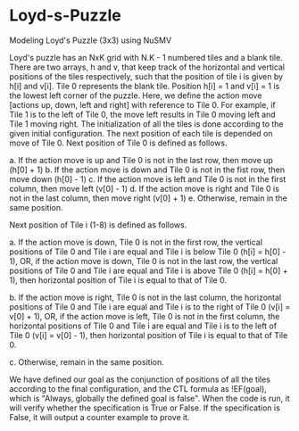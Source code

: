 # Loyd-s-Puzzle
Modeling Loyd's Puzzle (3x3) using NuSMV

Loyd's puzzle has an NxK grid with N.K - 1 numbered tiles and a blank tile. There are two arrays, h and v, that keep track of the horizontal and vertical positions of the tiles respectively, such that the position of tile i is given by h[i] and v[i]. Tile 0 represents the blank tile. Position h[i] = 1 and v[i] = 1 is the lowest left corner of the puzzle. Here, we define the action move [actions up, down, left and right] with reference to Tile 0. For example, if Tile 1 is to the left of Tile 0, the move left results in Tile 0 moving left and Tile 1 moving
right. The initialization of all the tiles is done according to the given initial configuration. The next position of each tile is depended on move of Tile 0. Next position of Tile 0 is defined as follows.

a. If the action move is up and Tile 0 is not in the last row, then move up (h[0] + 1)
b. If the action move is down and Tile 0 is not in the fist row, then move down (h[0] - 1)
c. If the action move is left and Tile 0 is not in the first column, then move left (v[0] - 1)
d. If the action move is right and Tile 0 is not in the last column, then move right (v[0] + 1)
e. Otherwise, remain in the same position.

Next position of Tile i (1-8) is defined as follows.

a. If the action move is down, Tile 0 is not in the first row, the vertical positions of Tile 0 and Tile i are equal and Tile i is below Tile 0 (h[i] = h[0] - 1), OR, if the action move is down, Tile 0 is not in the last row, the vertical positions of Tile 0 and Tile i are equal and Tile i is above Tile 0 (h[i] = h[0] + 1), then horizontal position of Tile i is equal to that of Tile 0.

b. If the action move is right, Tile 0 is not in the last column, the horizontal positions of Tile 0 and Tile i are equal and Tile i is to the right of Tile 0 (v[i] = v[0] + 1), OR, if the action move is left, Tile 0 is not in the first column, the horizontal positions of Tile 0 and Tile i are equal and Tile i is to the left of Tile 0 (v[i] = v[0] - 1), then horizontal position of Tile i is equal to that of Tile 0.

c. Otherwise, remain in the same position.


We have defined our goal as the conjunction of positions of all the tiles according to the final configuration, and the CTL formula as !EF(goal), which is "Always, globally the defined goal is false". When the code is run, it will verify whether the specification is True or False. If the specification is False, it will output a counter example to prove it.
